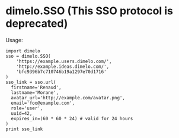 # dimelo.SSO (This SSO protocol is deprecated)

Usage:

    import dimelo
    sso = dimelo.SSO(
        'https://example.users.dimelo.com/',
        'http://example.ideas.dimelo.com/',
        'bfc9396b7c710746b19a1297e70d1716'
    )
    sso_link = sso.url(
      firstname='Renaud',
      lastname='Morane',
      avatar_url='http://example.com/avatar.png',
      email='foo@example.com',
      role='user',
      uuid=42,
      expires_in=(60 * 60 * 24) # valid for 24 hours
    )
    print sso_link
